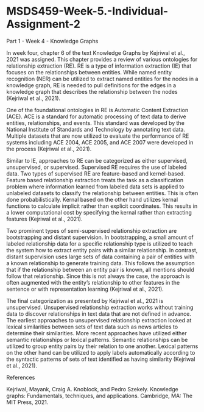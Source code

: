 # MSDS459-Week-5.-Individual-Assignment-2

Part 1 - Week 4 - Knowledge Graphs

In week four, chapter 6 of the text Knowledge Graphs by Kejriwal et al., 2021 was assigned.  This chapter provides a review of various ontologies for relationship extraction (RE).  RE is a type of information extraction (IE) that focuses on the relationships between entities.  While named entity recognition (NER) can be utilized to extract named entities for the nodes in a knowledge graph, RE is needed to pull definitions for the edges in a knowledge graph that describes the relationship between the nodes (Kejriwal et al., 2021).

One of the foundational ontologies in RE is Automatic Content Extraction (ACE).  ACE is a standard for automatic processing of text data to derive entities, relationships, and events.  This standard was developed by the National Institute of Standards and Technology by annotating text data.  Multiple datasets that are now utilized to evaluate the performance of RE systems including ACE 2004, ACE 2005, and ACE 2007 were developed in the process (Kejriwal et al., 2021). 

Similar to IE, approaches to RE can be categorized as either supervised, unsupervised, or supervised.  Supervised RE requires the use of labeled data.  Two types of supervised RE are feature-based and kernel-based.  Feature based relationship extraction treats the task as a classification problem where information learned from labeled data sets is applied to unlabeled datasets to classify the relationship between entities.  This is often done probabilistically.  Kernal based on the other hand utilizes kernal functions to calculate implicit rather than explicit coordinates.  This results in a lower computational cost by specifying the kernal rather than extracting features (Kejriwal et al., 2021). 

Two prominent types of semi-supervised relationship extraction are bootstrapping and distant supervision.  In bootstrapping, a small amount of labeled relationship data for a specific relationship type is utilized to teach the system how to extract entity pairs with a similar relationship.  In contrast, distant supervision uses large sets of data containing a pair of entities with a known relationship to generate training data.  This follows the assumption that if the relationship between an entity pair is known, all mentions should follow that relationship.  Since this is not always the case, the approach is often augmented with the entity’s relationship to other features in the sentence or with representation learning (Kejriwal et al., 2021).

The final categorization as presented by Kejriwal et al., 2021 is unsupervised.  Unsupervised relationship extraction works without training data to discover relationships in text data that are not defined in advance.  The earliest approaches to unsupervised relationship extraction looked at lexical similarities between sets of text data such as news articles to determine their similarities.  More recent approaches have utilized either semantic relationships or lexical patterns.  Semantic relationships can be utilized to group entity pairs by their relation to one another.  Lexical patterns on the other hand can be utilized to apply labels automatically according to the syntactic patterns of sets of text identified as having similarity (Kejriwal et al., 2021). 


References

Kejriwal, Mayank, Craig A. Knoblock, and Pedro Szekely. Knowledge graphs: Fundamentals, techniques, and applications. Cambridge, MA: The MIT Press, 2021.
